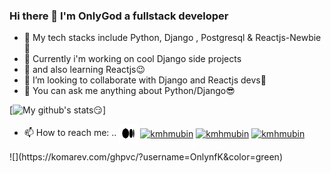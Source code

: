 ### Hi there 👋 I'm OnlyGod a fullstack developer
 
 * 🌱 My tech stacks include Python, Django , Postgresql & Reactjs-Newbie 🎡
 * 🔭 Currently i'm working on cool Django side projects
 * 👯 and also learning Reactjs😉
 * 👯 I’m looking to collaborate with Django and Reactjs devs🎉
 * 💬 You can ask me anything about Python/Django😎


[![My github's stats😏](https://github-readme-stats.vercel.app/api?username=OnlynfK&theme=nord&show_icons=true)]

[1.1]: http://i.imgur.com/tXSoThF.png (twitter icon with padding)

* 📫 How to reach me: ..
<a href="https://onlygod.medium.com/" target="blank"><img align="center" src="https://github.com/Medium/medium-logos/blob/master/03_Symbol/01_Black/JPG/RGB/Medium-Symbol-Black-RGB%401x.jpg" alt="kmhmubin" height="30" width="30" /></a>
<a href="https://www.instagram.com/onlyg.codes/" target="blank"><img align="center" src="https://github.com/kmhmubin/kmhmubin/blob/master/assets/instagram.svg" alt="kmhmubin" height="30" width="30" /></a>
<a href="https://www.linkedin.com/in/onlygod-o-b64084166/" target="blank"><img align="center" src="https://github.com/kmhmubin/kmhmubin/blob/master/assets/linkedin.svg" alt="kmhmubin" height="30" width="30" /></a>
<a href="https://twitter.com/onlyg.codes" target="blank"><img align="center" src="https://github.com/kmhmubin/kmhmubin/blob/master/assets/twitter.svg" alt="kmhmubin" height="30" width="30" /></a>


</p>
![](https://komarev.com/ghpvc/?username=OnlynfK&color=green)
